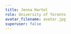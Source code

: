```yaml
---
title: Jenna Hartel
role: University of Toronto
avatar_filename: avatar.jpg
superuser: false
---
```

